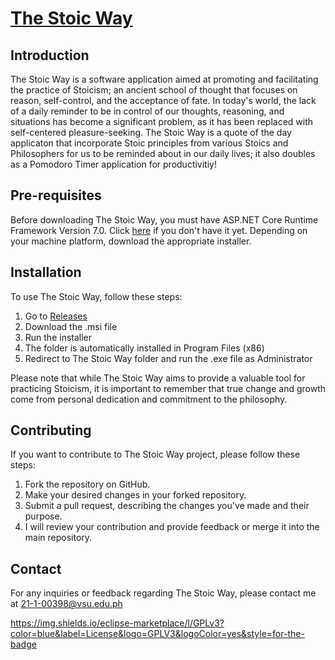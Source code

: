 # [The Stoic Way](https://github.com/PakYouMu/The-Stoic-Way/assets/115514634/6f346b58-92ae-4c16-b50c-8f9c1ca5ea2f)


## Introduction
The Stoic Way is a software application aimed at promoting and facilitating the practice of Stoicism; an ancient school of thought that focuses on reason, self-control, and the acceptance of fate. In today's world, the lack of a daily reminder to be in control of our thoughts, reasoning, and situations has become a significant problem, as it has been replaced with self-centered pleasure-seeking. The Stoic Way is a quote of the day applicaton that incorporate Stoic principles from various Stoics and Philosophers for us to be reminded about in our daily lives; it also doubles as a Pomodoro Timer application for productivitiy!

## Pre-requisites
Before downloading The Stoic Way, you must have ASP.NET Core Runtime Framework Version 7.0. Click [here](https://dotnet.microsoft.com/en-us/download/dotnet/7.0) if you don't have it yet. Depending on your machine platform, download the appropriate installer.  

## Installation
To use The Stoic Way, follow these steps:

1. Go to [Releases](https://github.com/PakYouMu/The-Stoic-Way/releases)
2. Download the .msi file
3. Run the installer
4. The folder is automatically installed in Program Files (x86)
5. Redirect to The Stoic Way folder and run the .exe file as Administrator
  
Please note that while The Stoic Way aims to provide a valuable tool for practicing Stoicism, it is important to remember that true change and growth come from personal dedication and commitment to the philosophy.

## Contributing
If you want to contribute to The Stoic Way project, please follow these steps:

1. Fork the repository on GitHub.
2. Make your desired changes in your forked repository.
3. Submit a pull request, describing the changes you've made and their purpose.
4. I will review your contribution and provide feedback or merge it into the main repository.

## Contact
For any inquiries or feedback regarding The Stoic Way, please contact me at 21-1-00398@vsu.edu.ph

https://img.shields.io/eclipse-marketplace/l/GPLv3?color=blue&label=License&logo=GPLV3&logoColor=yes&style=for-the-badge
